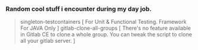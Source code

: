 ### Random cool stuff i encounter during my day job. 

> singleton-testcontainers [ For Unit & Functional Testing. Framework For JAVA Only ]
> gitlab-clone-all-groups [ There's no feature available in Gitlab CE to clone a whole group. You can tweak the script to clone all your gitlab server. ] 
